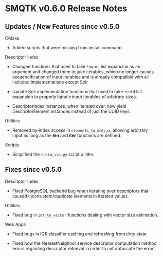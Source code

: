 SMQTK v0.6.0 Release Notes
==========================


Updates / New Features since v0.5.0
-----------------------------------

CMake

  * Added scripts that were missing from install command.

Descriptor Index

  * Changed functions that used to take ``*uuids`` list expansion as an
    argument and changed them to take iterables, which no longer causes
    sequencification of input iterables and is already compatible with all
    included implementations except Solr

  * Update Solr implementation functions that used to take ``*uuid`` list
    expansion to properly handle input iterables of arbitrary sizes.

  * DescriptorIndex instances, when iterated over, now yield DescriptorElement
    instances instead of just the UUID keys.

Utilities

  * Removed by-index access in ``elements_to_matrix``, allowing arbitrary input
    as long as the __len__ and __iter__ functions are defined.

Scripts

  * Simplified the ``train_itq.py`` script a little.


Fixes since v0.5.0
------------------

Descriptor Index

  * Fixed PostgreSQL backend bug when iterating over descriptors that caused
    inconsistent/duplicate elements in iterated values.

Utilities

  * Fixed bug in ``int_to_vector`` functions dealing with vector size
    estimation.

Web Apps

  * Fixed bugs in IQR classifier caching and refreshing from dirty state

  * Fixed how the NearestNeighbor service descriptor computation method errors
    regarding descriptor retrieval in order to not obfuscate the error.
